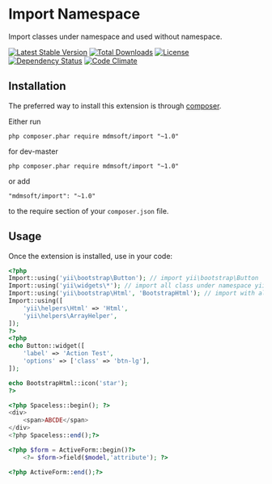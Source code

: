 Import Namespace
========================

Import classes under namespace and used without namespace.

[![Latest Stable Version](https://poser.pugx.org/mdmsoft/import/v/stable)](https://packagist.org/packages/mdmsoft/import)
[![Total Downloads](https://poser.pugx.org/mdmsoft/import/downloads.png)](https://packagist.org/packages/mdmsoft/import)
[![License](https://poser.pugx.org/mdmsoft/import/license)](https://packagist.org/packages/mdmsoft/import)
[![Dependency Status](https://www.versioneye.com/php/mdmsoft:import/dev-master/badge.png)](https://www.versioneye.com/php/mdmsoft:import/dev-master)
[![Code Climate](https://img.shields.io/codeclimate/github/mdmsoft/import.svg)](https://codeclimate.com/github/mdmsoft/import)

Installation
------------

The preferred way to install this extension is through [composer](http://getcomposer.org/download/).

Either run

```
php composer.phar require mdmsoft/import "~1.0"
```

for dev-master

```
php composer.phar require mdmsoft/import "~1.0"
```

or add

```
"mdmsoft/import": "~1.0"
```

to the require section of your `composer.json` file.


Usage
-----

Once the extension is installed, use in your code:

```php
<?php
Import::using('yii\bootstrap\Button'); // import yii\bootstrap\Button
Import::using('yii\widgets\*'); // import all class under namespace yii\widgets
Import::using('yii\bootstrap\Html', 'BootstrapHtml'); // import with alias
Import::using([
    'yii\helpers\Html' => 'Html',
    'yii\helpers\ArrayHelper',
]);
?>
<?php
echo Button::widget([
    'label' => 'Action Test',
    'options' => ['class' => 'btn-lg'],
]);

echo BootstrapHtml::icon('star');
?>

<?php Spaceless::begin(); ?>
<div>
    <span>ABCDE</span>
</div>
<?php Spaceless::end();?>

<?php $form = ActiveForm::begin()?>
    <?= $form->field($model,'attribute'); ?>

<?php ActiveForm::end();?>
```
